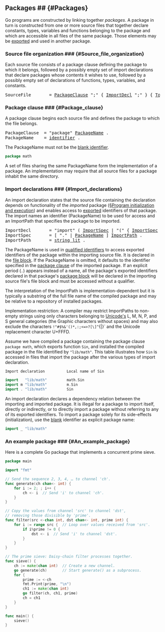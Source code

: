 ## Packages ## {#Packages}

Go programs are constructed by linking together _packages_. A package in turn is constructed from one or more source files that together declare constants, types, variables and functions belonging to the package and which are accessible in all files of the same package. Those elements may be [exported](#Exported_identifiers) and used in another package.

### Source file organization ### {#Source_file_organization}

Each source file consists of a package clause defining the package to which it belongs, followed by a possibly empty set of import declarations that declare packages whose contents it wishes to use, followed by a possibly empty set of declarations of functions, types, variables, and constants.

<pre class="ebnf"><a id="SourceFile">SourceFile</a>       = <a href="#PackageClause" class="noline">PackageClause</a> ";" { <a href="#ImportDecl" class="noline">ImportDecl</a> ";" } { <a href="#TopLevelDecl" class="noline">TopLevelDecl</a> ";" } .
</pre>

### Package clause ### {#Package_clause}

A package clause begins each source file and defines the package to which the file belongs.

<pre class="ebnf"><a id="PackageClause">PackageClause</a>  = "package" <a href="#PackageName" class="noline">PackageName</a> .
<a id="PackageName">PackageName</a>    = <a href="#identifier" class="noline">identifier</a> .
</pre>

The PackageName must not be the [blank identifier](#Blank_identifier).

``` go
package math
```

A set of files sharing the same PackageName form the implementation of a package. An implementation may require that all source files for a package inhabit the same directory.

### Import declarations ### {#Import_declarations}

An import declaration states that the source file containing the declaration depends on functionality of the _imported_ package ([§Program initialization and execution](#Program_initialization_and_execution)) and enables access to [exported](#Exported_identifiers) identifiers of that package. The import names an identifier (PackageName) to be used for access and an ImportPath that specifies the package to be imported.

<pre class="ebnf"><a id="ImportDecl">ImportDecl</a>       = "import" ( <a href="#ImportSpec" class="noline">ImportSpec</a> | "(" { <a href="#ImportSpec" class="noline">ImportSpec</a> ";" } ")" ) .
<a id="ImportSpec">ImportSpec</a>       = [ "." | <a href="#PackageName" class="noline">PackageName</a> ] <a href="#ImportPath" class="noline">ImportPath</a> .
<a id="ImportPath">ImportPath</a>       = <a href="#string_lit" class="noline">string_lit</a> .
</pre>

The PackageName is used in [qualified identifiers](#Qualified_identifiers) to access exported identifiers of the package within the importing source file. It is declared in the [file block](#Blocks). If the PackageName is omitted, it defaults to the identifier specified in the [package clause](#Package_clause) of the imported package. If an explicit period (`.`) appears instead of a name, all the package's exported identifiers declared in that package's [package block](#Blocks) will be declared in the importing source file's file block and must be accessed without a qualifier.

The interpretation of the ImportPath is implementation-dependent but it is typically a substring of the full file name of the compiled package and may be relative to a repository of installed packages.

Implementation restriction: A compiler may restrict ImportPaths to non-empty strings using only characters belonging to [Unicode's](http://www.unicode.org/versions/Unicode6.3.0/) L, M, N, P, and S general categories (the Graphic characters without spaces) and may also exclude the characters `!"#$%&'()*,:;<=>?[\]^`{|}` and the Unicode replacement character U+FFFD.

Assume we have compiled a package containing the package clause `package math`, which exports function `Sin`, and installed the compiled package in the file identified by `"lib/math"`. This table illustrates how `Sin` is accessed in files that import the package after the various types of import declaration.

``` go
Import declaration          Local name of Sin

import   "lib/math"         math.Sin
import m "lib/math"         m.Sin
import . "lib/math"         Sin
```

An import declaration declares a dependency relation between the importing and imported package. It is illegal for a package to import itself, directly or indirectly, or to directly import a package without referring to any of its exported identifiers. To import a package solely for its side-effects (initialization), use the [blank](#Blank_identifier) identifier as explicit package name:

``` go
import _ "lib/math"
```

### An example package ### {#An_example_package}

Here is a complete Go package that implements a concurrent prime sieve.

``` go
package main

import "fmt"

// Send the sequence 2, 3, 4, … to channel 'ch'.
func generate(ch chan<- int) {
	for i := 2; ; i++ {
		ch <- i  // Send 'i' to channel 'ch'.
	}
}

// Copy the values from channel 'src' to channel 'dst',
// removing those divisible by 'prime'.
func filter(src <-chan int, dst chan<- int, prime int) {
	for i := range src {  // Loop over values received from 'src'.
		if i%prime != 0 {
			dst <- i  // Send 'i' to channel 'dst'.
		}
	}
}

// The prime sieve: Daisy-chain filter processes together.
func sieve() {
	ch := make(chan int)  // Create a new channel.
	go generate(ch)       // Start generate() as a subprocess.
	for {
		prime := <-ch
		fmt.Print(prime, "\n")
		ch1 := make(chan int)
		go filter(ch, ch1, prime)
		ch = ch1
	}
}

func main() {
	sieve()
}
```

